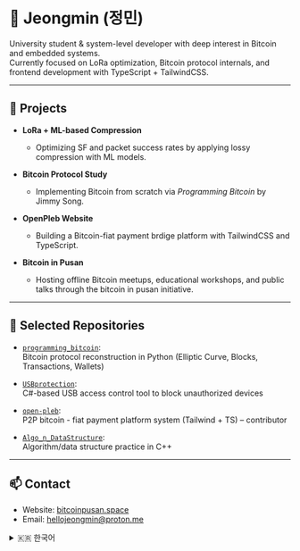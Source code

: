 
# 👋 Jeongmin (정민)

University student & system-level developer with deep interest in Bitcoin and embedded systems.  
Currently focused on LoRa optimization, Bitcoin protocol internals, and frontend development with TypeScript + TailwindCSS.

---

## 🔧 Projects

- **LoRa + ML-based Compression**  
  - Optimizing SF and packet success rates by applying lossy compression with ML models.

- **Bitcoin Protocol Study**  
  - Implementing Bitcoin from scratch via *Programming Bitcoin* by Jimmy Song.

- **OpenPleb Website**  
  - Building a Bitcoin-fiat payment brdige platform with TailwindCSS and TypeScript.

- **Bitcoin in Pusan**
  - Hosting offline Bitcoin meetups, educational workshops, and public talks through the bitcoin in pusan initiative.

---

## 📁 Selected Repositories

- [`programming_bitcoin`](https://github.com/4xvgal/programming_bitcoin):  
  Bitcoin protocol reconstruction in Python (Elliptic Curve, Blocks, Transactions, Wallets)

- [`USBprotection`](https://github.com/4xvgal/USBprotection):  
  C#-based USB access control tool to block unauthorized devices

- [`open-pleb`](https://github.com/gandlafbtc/open-pleb):  
  P2P bitcoin - fiat payment platform system (Tailwind + TS) – contributor

- [`Algo_n_DataStructure`](https://github.com/4xvgal/Algo_n_DataStructure):  
  Algorithm/data structure practice in C++

---

## 📫 Contact

- Website: [bitcoinpusan.space](https://bitcoinpusan.space)  
- Email: [hellojeongmin@proton.me](mailto:hellojeongmin@proton.me)


<details>
<summary>🇰🇷 한국어</summary>

# 👋 정민 (Jeongmin)

시스템 프로그래밍과 비트코인에 관심이 많은 대학생입니다.  
LoRa 통신 최적화, 비트코인 프로토콜 구현, 타입스크립트 프론트엔드 개발에 집중하고 있습니다.

---

## 🔧 주요 프로젝트

- **LoRa + 머신러닝 압축**  
  - 손실압축을 통한 SF 및 패킷 성공률 개선 연구

- **비트코인 프로토콜 학습**  
  - 『Programming Bitcoin』을 기반으로 비트코인 직접 구현

- **OpenPleb 웹사이트**  
  - TailwindCSS + TypeScript 기반 비트코인-법화 결제 플랫폼 제작

- **Bitcoin in Pusan**
  - BiP를 통해 오프라인 밋업, 비트코인 교육 및 공개 강연을 진행
---

## 📁 주요 리포지토리

- [`programming_bitcoin`](https://github.com/4xvgal/programming_bitcoin):  
  비트코인 프로토콜을 파이썬으로 직접 구현

- [`USBprotection`](https://github.com/4xvgal/USBprotection):  
  승인되지 않은 USB 접근을 차단하는 C# 보안 도구

- [`open-pleb`](https://github.com/gandlafbtc/open-pleb):  
  타입스크립트 기반 웹사이트 – 기여자

- [`Algo_n_DataStructure`](https://github.com/4xvgal/Algo_n_DataStructure):  
  C++로 구현한 알고리즘/자료구조 연습 리포지토리

---

## 📫 연락처

- 웹사이트: [bitcoinpusan.space](https://bitcoinpusan.space)  
- 이메일: [hellojeongmin@proton.me](mailto:hellojeongmin@proton.me)
</details>
